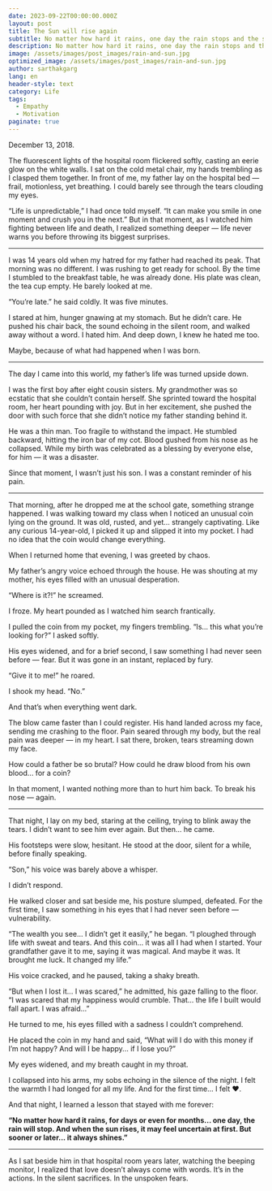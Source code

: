 ```yaml
---
date: 2023-09-22T00:00:00.000Z
layout: post
title: The Sun will rise again
subtitle: No matter how hard it rains, one day the rain stops and the sun rises.
description: No matter how hard it rains, one day the rain stops and the sun rises.
image: /assets/images/post_images/rain-and-sun.jpg
optimized_image: /assets/images/post_images/rain-and-sun.jpg
author: sarthakgarg
lang: en
header-style: text
category: Life
tags:
  - Empathy
  - Motivation
paginate: true
---
```

December 13, 2018.

The fluorescent lights of the hospital room flickered softly, casting an eerie glow on the white walls. I sat on the cold metal chair, my hands trembling as I clasped them together. In front of me, my father lay on the hospital bed — frail, motionless, yet breathing. I could barely see through the tears clouding my eyes.

“Life is unpredictable,” I had once told myself. “It can make you smile in one moment and crush you in the next.” But in that moment, as I watched him fighting between life and death, I realized something deeper — life never warns you before throwing its biggest surprises.

---

I was 14 years old when my hatred for my father had reached its peak.
That morning was no different. I was rushing to get ready for school. By the time I stumbled to the breakfast table, he was already done. His plate was clean, the tea cup empty. He barely looked at me.

“You’re late.” he said coldly. It was five minutes.

I stared at him, hunger gnawing at my stomach. But he didn’t care. He pushed his chair back, the sound echoing in the silent room, and walked away without a word. I hated him. And deep down, I knew he hated me too.

Maybe, because of what had happened when I was born.

---

The day I came into this world, my father’s life was turned upside down.

I was the first boy after eight cousin sisters. My grandmother was so ecstatic that she couldn’t contain herself. She sprinted toward the hospital room, her heart pounding with joy. But in her excitement, she pushed the door with such force that she didn’t notice my father standing behind it.

He was a thin man. Too fragile to withstand the impact. He stumbled backward, hitting the iron bar of my cot. Blood gushed from his nose as he collapsed. While my birth was celebrated as a blessing by everyone else, for him — it was a disaster.

Since that moment, I wasn’t just his son. I was a constant reminder of his pain.

---

That morning, after he dropped me at the school gate, something strange happened.
I was walking toward my class when I noticed an unusual coin lying on the ground. It was old, rusted, and yet... strangely captivating. Like any curious 14-year-old, I picked it up and slipped it into my pocket. I had no idea that the coin would change everything.

When I returned home that evening, I was greeted by chaos.

My father’s angry voice echoed through the house. He was shouting at my mother, his eyes filled with an unusual desperation.

“Where is it?!” he screamed.

I froze. My heart pounded as I watched him search frantically.

I pulled the coin from my pocket, my fingers trembling. “Is... this what you’re looking for?” I asked softly.

His eyes widened, and for a brief second, I saw something I had never seen before — fear. But it was gone in an instant, replaced by fury.

“Give it to me!” he roared.

I shook my head. “No.”

And that’s when everything went dark.

The blow came faster than I could register. His hand landed across my face, sending me crashing to the floor. Pain seared through my body, but the real pain was deeper — in my heart. I sat there, broken, tears streaming down my face.

How could a father be so brutal?
How could he draw blood from his own blood... for a coin?

In that moment, I wanted nothing more than to hurt him back. To break his nose — again.

---

That night, I lay on my bed, staring at the ceiling, trying to blink away the tears. I didn’t want to see him ever again. But then... he came.

His footsteps were slow, hesitant. He stood at the door, silent for a while, before finally speaking.

“Son,” his voice was barely above a whisper.

I didn’t respond.

He walked closer and sat beside me, his posture slumped, defeated. For the first time, I saw something in his eyes that I had never seen before — vulnerability.

“The wealth you see... I didn’t get it easily,” he began. “I ploughed through life with sweat and tears. And this coin... it was all I had when I started. Your grandfather gave it to me, saying it was magical. And maybe it was. It brought me luck. It changed my life.”

His voice cracked, and he paused, taking a shaky breath.

“But when I lost it... I was scared,” he admitted, his gaze falling to the floor. “I was scared that my happiness would crumble. That... the life I built would fall apart. I was afraid...”

He turned to me, his eyes filled with a sadness I couldn’t comprehend.

He placed the coin in my hand and said, “What will I do with this money if I’m not happy? And will I be happy... if I lose you?”

My eyes widened, and my breath caught in my throat.

I collapsed into his arms, my sobs echoing in the silence of the night. I felt the warmth I had longed for all my life. And for the first time... I felt ❤️.

And that night, I learned a lesson that stayed with me forever:

**“No matter how hard it rains, for days or even for months... one day, the rain will stop. And when the sun rises, it may feel uncertain at first. But sooner or later... it always shines.”**

---

As I sat beside him in that hospital room years later, watching the beeping monitor, I realized that love doesn’t always come with words. It’s in the actions. In the silent sacrifices. In the unspoken fears.

 